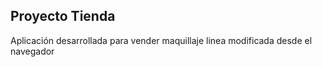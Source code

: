 ## Proyecto Tienda
Aplicación desarrollada para vender maquillaje
linea modificada desde el navegador
